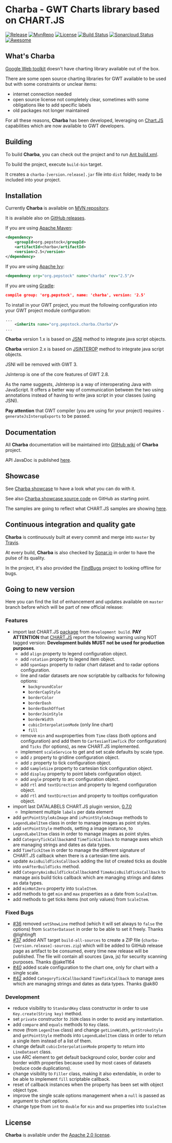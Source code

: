Charba - GWT Charts library based on CHART.JS
===============================================

[![Release](https://img.shields.io/github/release/pepstock-org/Charba.svg)](https://github.com/pepstock-org/Charba/releases/latest) [![MvnRepo](https://maven-badges.herokuapp.com/maven-central/org.pepstock/charba/badge.svg)](https://mvnrepository.com/artifact/org.pepstock/charba) [![License](https://img.shields.io/github/license/pepstock-org/Charba.svg)](https://github.com/pepstock-org/Charba/blob/master/LICENSE-2.0.txt) [![Build Status](https://travis-ci.com/pepstock-org/Charba.svg?branch=master)](https://travis-ci.com/pepstock-org/Charba) [![Sonarcloud Status](https://sonarcloud.io/api/project_badges/measure?project=pepstock-org_Charba&metric=alert_status)](https://sonarcloud.io/dashboard?id=pepstock-org_Charba) [![Awesome](https://awesome.re/badge-flat2.svg)](https://github.com/chartjs/awesome)

What's Charba
--------

[Google Web toolkit](http://www.gwtproject.org/) doesn't have charting library available out of the box.

There are some open source charting libraries for GWT available to be used but with some constraints or unclear items:

 * internet connection needed
 * open source license not completely clear, sometimes with some obligations like to add specific labels
 * old packages not longer maintained

For all these reasons, **Charba** has been developed, leveraging on [Chart.JS](http://www.chartjs.org/) capabilities which are now available to GWT developers.
    
Building
--------

To build **Charba**, you can check out the project and to run [Ant build.xml](https://github.com/pepstock-org/Charba/blob/master/build.xml).

To build the project, execute `build-bin` target.

It creates a `charba-[version.release].jar` file into `dist` folder, ready to be included into your project.

Installation
------------

Currently **Charba** is available on [MVN repository](https://mvnrepository.com/artifact/org.pepstock/charba).

It is available also on [GitHub releases](https://github.com/pepstock-org/Charba/releases).

If you are using [Apache Maven](https://maven.apache.org/):

```xml
<dependency>
    <groupId>org.pepstock</groupId>
    <artifactId>charba</artifactId>
    <version>2.5</version>
</dependency>
```

If you are using [Apache Ivy](http://ant.apache.org/ivy/):

```xml
<dependency org="org.pepstock" name="charba" rev="2.5"/>
```

If you are using [Gradle](https://gradle.org/):

```json
compile group: 'org.pepstock', name: 'charba', version: '2.5'
```

To install in your GWT project, you must the following configuration into your GWT project module configuration:

```xml
...
    <inherits name="org.pepstock.charba.Charba"/>
...
```

**Charba** version 1.x is based on [JSNI](http://www.gwtproject.org/doc/latest/DevGuideCodingBasicsJSNI.html) method to integrate java script objects. 

**Charba** version 2.x is based on [JSINTEROP](http://www.gwtproject.org/doc/latest/DevGuideCodingBasicsJsInterop.html) method to integrate java script objects.

JSNI will be removed with GWT 3.

JsInterop is one of the core features of GWT 2.8. 

As the name suggests, JsInterop is a way of interoperating Java with JavaScript. It offers a better way of communication between the two using annotations instead of having to write java script in your classes (using JSNI).

**Pay attention** that GWT compiler (you are using for your project) requires `-generateJsInteropExports` to be passed.

Documentation
-------------

All **Charba** documentation will be maintained into [GitHub wiki](https://github.com/pepstock-org/Charba/wiki) of **Charba** project.

API JavaDoc is published [here](http://www.pepstock.org/Charba/2.5/index.html).

Showcase
--------

See [Charba showcase](http://www.pepstock.org/Charba-Showcase/Charba_Showcase.html) to have a look what you can do with it.

See also [Charba showcase source code](https://github.com/pepstock-org/Charba-Showcase) on GitHub as starting point.

The samples are going to reflect what CHART.JS samples are showing [here](http://www.chartjs.org/samples/latest/).

Continuous integration and quality gate
---------------------------------------

**Charba** is continuously built at every commit and merge into `master` by [Travis](https://travis-ci.com/pepstock-org/Charba).

At every build, **Charba** is also checked by [Sonar.io](https://sonarcloud.io/dashboard?id=pepstock-org_Charba) in order to have the pulse of its quality.

In the project, it's also provided the [FindBugs](https://github.com/pepstock-org/Charba/blob/2.5/charba.fbp) project to looking offline for bugs.

Going to new version
-------

Here you can find the list of enhancement and updates available on `master` branch before which will be part of new official release:

### Features
 
 * import last CHART.JS [package](https://www.chartjs.org/dist/master/Chart.bundle.min.js) from `development build`. **PAY ATTENTION** that [CHART.JS](https://www.chartjs.org/docs/latest/developers/#development-releases) report the following warning using NOT tagged version: **Development builds MUST not be used for production purposes**.
    * add `align` property to legend configuration object. 
    * add `rotation` property to legend item object.
    * add `spanGaps` property to radar chart dataset and to radar options configuration.
    * line and radar datasets are now scriptable by callbacks for following options:
       * `backgroundColor`
       * `borderCapStyle`
       * `borderColor`
       * `borderDash`
       * `borderDashOffset`
       * `borderJoinStyle`
       * `borderWidth`
       * `cubicInterpolationMode` (only line chart)
       * `fill`
    * remove `min` and `max`properties from `Time` class (both options and configuration) and add them to `CartesianTimeTick` (for configuration) and `Ticks` (for options), as new CHART.JS implemented.
    * implement `scaleService` to get and set scale defaults by scale type.  
    * add `z` property to gridline configuration object.
    * add `z` property to tick configuration object.
    * add `sampleSize` property to cartesian tick configuration object.
    * add `display` property to point labels configuration object.
    * add `angle` property to arc configuration object.
    * add `rtl` and `textDirection` and property to legend configuration object.
    * add `rtl` and `textDirection` and property to tooltips configuration object.
 * import last DATALABELS CHART.JS plugin version, [0.7.0](https://github.com/chartjs/chartjs-plugin-datalabels/releases/tag/v0.7.0)
    * Implement multiple `labels` per data element  
 * add `getPointStyleAsImage` and `isPointStyleAsImage` methods to `LegendLabelItem` class in order to manage images as point styles.
 * add `setPointStyle` methods, setting a image instance, to `LegendLabelItem` class in order to manage images as point styles.
 * add `CategoryTickCallback`and `TimeTickCallback` to manage axes which are managing strings and dates as data types. 
 * add `TimeTickItem` in order to manage the different signature of CHART.JS callback when there is a cartesian time axis.
 * update `AxisBuildTicksCallback` adding the list of created ticks as double into `onAfterBuildTicks` method.
 * add `CategoryAxisBuildTicksCallback`and `TimeAxisBuildTicksCallback` to manage axis build ticks callback which are managing strings and dates as data types.
 * add `minNotZero` property into `ScaleItem`.
 * add methods to get `min` and `max` properties as a date from `ScaleItem`.
 * add methods to get ticks items (not only values) from `ScaleItem`.

### Fixed Bugs

 * [#36](https://github.com/pepstock-org/Charba/issues/36) removed `setShowLine` method (which it will set always to `false` the options) from `ScatterDataset` in order to be able to set it freely. Thanks @lightingft
 * [#37](https://github.com/pepstock-org/Charba/issues/37) added ANT target `build-all-sources` to create a ZIP file (`charba-[version.release]-sources.zip`) which will be added to GitHub release page as artifact to be consumed, every time new release will be published. The file will contain all sources (java, js) for security scanning purposes. Thanks @jake1164
 * [#40](https://github.com/pepstock-org/Charba/issues/40) added scale configuration to the chart one, only for chart with a single scale.
 * [#42](https://github.com/pepstock-org/Charba/issues/42) added `CategoryTickCallback`and `TimeTickCallback` to manage axes which are managing strings and dates as data types. Thanks @ak80 
 
### Development

 * reduce visibility to `StandardKey` class constructor in order to use `Key.create(String key)` method.
 * set `private` constructor to `JSON` class in order to avoid any instantiation.
 * add `compare` and `equals` methods to `Key` class.
 * move (from `LegenItem` class) and change `getLineWidth`, `getStrokeStyle` and `getPointStyle` methods into `LegendLabelItem` class in order to return a single item instead of a list of them.
 * change default `cubicInterpolationMode` property to return into `LineDataset` class.
 * use ARC element to get default background color, border color and border width properties because used by most cases of datasets (reduce code duplications).
 * change visibility to `Filler` class, making it also extendable, in order to be able to implement `fill` scriptable callback.
 * reset of callback instances when the property has been set with object object type.
 * improve the single scale options management when a `null` is passed as argument to chart options.
 * change type from `int` to `double` for `min` and `max` properties into `ScaleItem`
 
License
-------

 **Charba** is available under the [Apache 2.0 license](https://www.apache.org/licenses/LICENSE-2.0).
